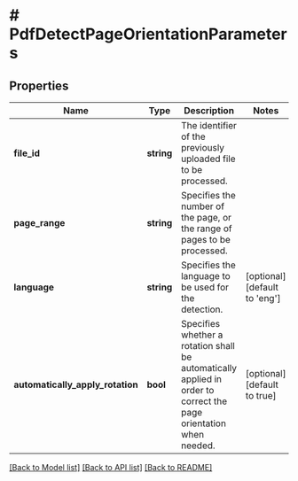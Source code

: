 # # PdfDetectPageOrientationParameters

## Properties

Name | Type | Description | Notes
------------ | ------------- | ------------- | -------------
**file_id** | **string** | The identifier of the previously uploaded file to be processed. | 
**page_range** | **string** | Specifies the number of the page, or the range of pages to be processed. | 
**language** | **string** | Specifies the language to be used for the detection. | [optional] [default to 'eng']
**automatically_apply_rotation** | **bool** | Specifies whether a rotation shall be automatically applied in order to correct the page orientation when needed. | [optional] [default to true]

[[Back to Model list]](../../README.md#documentation-for-models) [[Back to API list]](../../README.md#documentation-for-api-endpoints) [[Back to README]](../../README.md)


